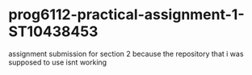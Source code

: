 # prog6112-practical-assignment-1-ST10438453
assignment submission for section 2 because the repository that i was supposed to use isnt working
